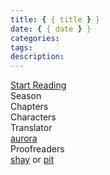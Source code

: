 ```yaml
---
title: { { title } }
date: { { date } }
categories:
tags:
description:
---
```


<div class="preview-wrapper reverse" style="--storyColor: #hex;--storyColor-rgb: r,g,b;--storyColor-h: hue;--storyColor-s: saturation%;--storyColor-l: lightness%;">
  <div class="grid-wrapper">
      <div class="preview-background" style="background-image: url('[BLOOMED_CARD_URL]')"></div>
      <div class="preview-box" style="background: calc(var(--card-background) + 2%)">
          <div class="title-area">
              <div class="title-area__title"><!-- STORY ENG TITLE --></div>
              <div class="title-area__subtitle"><!-- STORY JP TITLE --> </div>
              <div class="title-area__start"><a href="[STORY_LINK_GOES_HERE]">Start Reading</a></div>
          </div>
          <div class="info-area">
              <div class="synopsis" style="width: 90%;">
                <!-- SYNOPSIS GOES HERE -->
              </div>
              <div class="info">
                  <div class="info-item season">
                      <div class="label">
                          Season
                      </div>
                      <div class="value">
                        <!-- STORY SEASON -->
                      </div>
                  </div>
                  <div class="info-item chapters">
                      <div class="label">
                          Chapters
                      </div>
                      <div class="value">
                          <!-- NUMBER OF CHAPTERS -->
                      </div>
                  </div>
                  <div class="info-item characters">
                      <div class="label">
                          Characters
                      </div>
                      <div class="value">
                        <!-- 
                          <a href="/tags/[CHARACTER_LAST_NAME]-[CHARACTER_FIRST_NAME]/" character="[CHARACTER_FIRST_AME]" title="[CHARACTER_FIRST_NAME]"></a>
                         -->
                         <!-- COPY AND PASTE THE ABOVE FOR EACH CHARACTER THAT APPEARS IN THE STORY -->
                      </div>
                  </div>
                  <div class="info-item tl">
                      <div class="label">
                          Translator
                      </div>
                      <div class="value">
                          <a href="https://twitter.com/azurecrystalz">aurora</a>
                      </div>
                  </div>
                  <div class="info-item pr">
                      <div class="label">
                          Proofreaders
                      </div>
                      <div class="value">
                        <a href="https://tumblr.com/starswallowingsea">shay</a> or <a href="https://tumblr.com/pitxroxas">pit</a>
                          <!-- PROOFREADER LIST (IF ANY) -->
                      </div>
                  </div>
              </div>
          </div>
      </div>
  </div>
</div>

<!-- more -->

<div style="margin-top: 3%">
  <style>
    .hint--error.hint--top-left:before, .hint--error.hint--top-right:before, .hint--error.hint--top:before {
    border-top-color: #6a3446;
    }
    .hint--error:after {
    background-color: #6a3446;
    text-shadow: 0 -1px 0px #592726;
    }
    [character] {
      --dark-mode: hsl(var(--hue), 30%, 30%);
      display: flex;
    }
    [character]::before {
      position: absolute;
      margin-left: 75px;
    }
    [character] p {
      max-width: calc(100% - 75px);
      margin-left: 75px;
      color: inherit;
    }
    :root[theme='dark'] [character] p {
      background: var(--dark-mode);
    }
    :root[theme='dark'] [character] p .thought {
      color: #9f9fff;
    }
    :root[theme='light'] [character] p {
      background: var(--light-mode);
    }
    [character] p:first-child {
      margin-top: 20px;
      border-top-left-radius: 0px;
    }
    [character] p:first-child::before {
      position: absolute;
      left: 0;
    }
    [character]::after {
      display: none;
      left: 65px;
      top: 37px;
    }
    .msr-narration {
      display: flex;
      align-items: center;
      margin: 20px 0px;
      gap: 5px;
    }
    .msr-narration::before {
      content: "";
      display: inline-block;
      background: var(--article-text);
      height: 1px;
      width: 15%;
    }
    .msr-narration p {
      margin: 0;
    }
    .hint--error:after {
      background-color: #374A5D;
      text-shadow: 0 -1px 0px #23384C;
    }
    @media (max-width: 650px) {
    [character] p {
        margin:0 0 .4em 65px;
        padding: .72em;
        margin-left: 55px !important;
    }
    [character]::before,[character][hidden]::before,[character][unknown]::before {
        margin-left: 70px;
        margin-left: 55px !important;
    }
  }    
    [character="Anzu"] {
      --color: #ffb6da;
      --hue: 330.4;
      --name: "Anzu";
      --charahead: url("https://cdn.jsdelivr.net/gh/toujokaname/images@main/icons/anzu_charahead.png");
  }    
  </style>

  <!-- CONTENT GOES HERE -->

  <!-- 
  SPEECH BUBBLE FORMAT: 
  {% bubble [CHARACTER_FIRST_NAME] [ATTRIBUTE(optional)]}
    DIALOGUE TEXT HERE

    ADD A LINE SPACE FOR A NEW LINE

    <th>EMBED THOUGHT DIALOGUE WITH THESE TAGS</th>
  {% endbubble %}
  -->

  </div>
